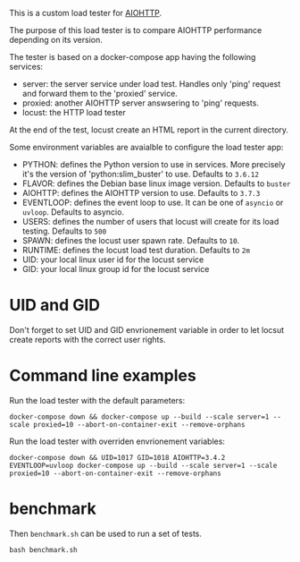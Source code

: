 This is a custom load tester for [AIOHTTP](https://github.com/aio-libs/aiohttp).

The purpose of this load tester is to compare AIOHTTP performance depending on its version.

The tester is based on a docker-compose app having the following services:
- server: the server service under load test. Handles only 'ping' request and forward them to the 'proxied' service.
- proxied: another AIOHTTP server answsering to 'ping' requests.
- locust: the HTTP load tester

At the end of the test, locust create an HTML report in the current directory.

Some environment variables are avaialble to configure the load tester app:
- PYTHON: defines the Python version to use in services. More precisely it's the version of 'python:slim_buster' to use. Defaults to `3.6.12`
- FLAVOR: defines the Debian base linux image version. Defaults to `buster`
- AIOHTTP: defines the AIOHTTP version to use. Defaults to `3.7.3`
- EVENTLOOP: defines the event loop to use. It can be one of `asyncio` or `uvloop`. Defaults to asyncio.
- USERS: defines the number of users that locust will create for its load testing. Defaults to `500`
- SPAWN: defines the locust user spawn rate. Defaults to `10`.
- RUNTIME: defines the locust load test duration. Defaults to `2m`
- UID: your local linux user id for the locust service
- GID: your local linux group id for the locust service

# UID and GID
Don't forget to set UID and GID envrionement variable in order to let locsut create reports with the correct user rights.

# Command line examples

Run the load tester with the default parameters:
```
docker-compose down && docker-compose up --build --scale server=1 --scale proxied=10 --abort-on-container-exit --remove-orphans
```

Run the load tester with overriden envrionement variables:
```
docker-compose down && UID=1017 GID=1018 AIOHTTP=3.4.2 EVENTLOOP=uvloop docker-compose up --build --scale server=1 --scale proxied=10 --abort-on-container-exit --remove-orphans
```

# benchmark
Then `benchmark.sh` can be used to run a set of tests.
```
bash benchmark.sh
```